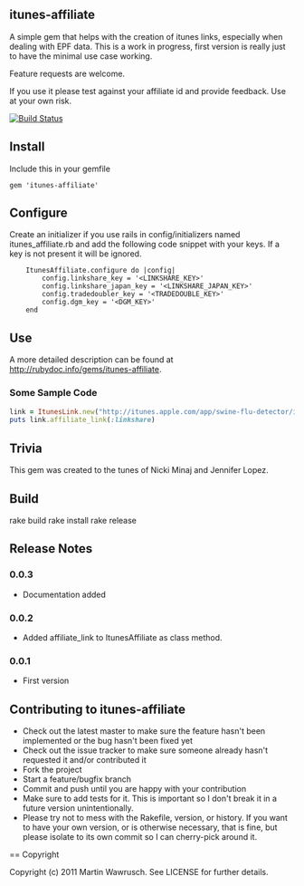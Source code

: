 ## itunes-affiliate
A simple gem that helps with the creation of itunes links, especially when dealing with EPF data. This is a work in progress, first version is really just to have the minimal use case working. 

Feature requests are welcome.

If you use it please test against your affiliate id and provide feedback. Use at your own risk.

[![Build Status](http://travis-ci.org/freshfugu/ruby-itunes-affiliate.png)](http://travis-ci.org/freshfugu/ruby-itunes-affiliate)

## Install

Include this in your gemfile
```
gem 'itunes-affiliate'
```

## Configure
Create an initializer if you use rails in config/initializers named itunes_affiliate.rb and add the following code snippet with your keys. If a key is not present it will be ignored.

		ItunesAffiliate.configure do |config|
			config.linkshare_key = '<LINKSHARE_KEY>'
			config.linkshare_japan_key = '<LINKSHARE_JAPAN_KEY>'
			config.tradedoubler_key = '<TRADEDOUBLE_KEY>'
			config.dgm_key = '<DGM_KEY>'
		end

## Use
A more detailed description can be found at <http://rubydoc.info/gems/itunes-affiliate>.

### Some Sample Code
```ruby
link = ItunesLink.new("http://itunes.apple.com/app/swine-flu-detector/id295517288?uo=5"
puts link.affiliate_link(:linkshare)
```


## Trivia

This gem was created to the tunes of Nicki Minaj and Jennifer Lopez.

## Build

rake build
rake install
rake release
## Release Notes

### 0.0.3
* Documentation added

### 0.0.2
* Added affiliate_link to ItunesAffiliate as class method.

### 0.0.1
* First version

## Contributing to itunes-affiliate
 
* Check out the latest master to make sure the feature hasn't been implemented or the bug hasn't been fixed yet
* Check out the issue tracker to make sure someone already hasn't requested it and/or contributed it
* Fork the project
* Start a feature/bugfix branch
* Commit and push until you are happy with your contribution
* Make sure to add tests for it. This is important so I don't break it in a future version unintentionally.
* Please try not to mess with the Rakefile, version, or history. If you want to have your own version, or is otherwise necessary, that is fine, but please isolate to its own commit so I can cherry-pick around it.

== Copyright

Copyright (c) 2011 Martin Wawrusch. See LICENSE for
further details.

